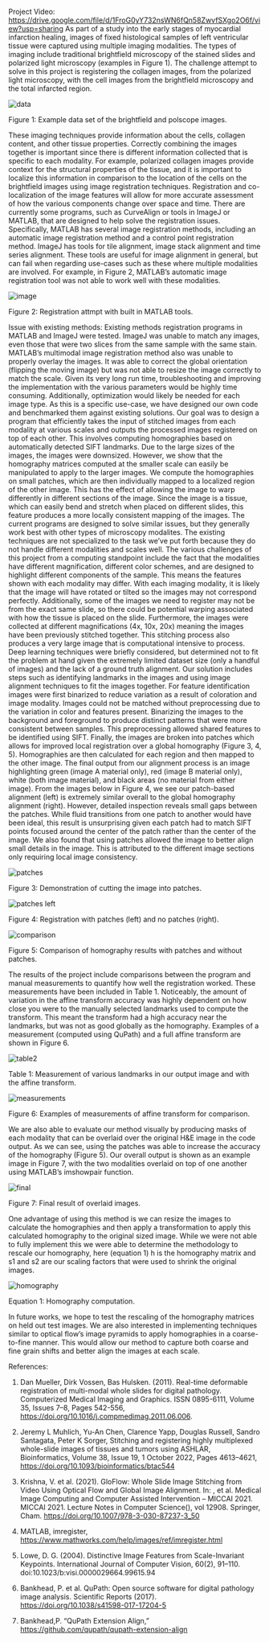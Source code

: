 Project Video: https://drive.google.com/file/d/1FroG0yY732nsWN6fQn58ZwvfSXgo2O6f/view?usp=sharing
As part of a study into the early stages of myocardial infarction healing, images of fixed histological samples of left ventricular tissue were captured using multiple imaging modalities. The types of imaging include traditional brightfield microscopy of the stained slides and polarized light microscopy (examples in Figure 1). The challenge attempt to solve in this project is registering the collagen images, from the polarized light microscopy, with the cell images from the brightfield microscopy and the total infarcted region.

![data ](https://user-images.githubusercontent.com/111527077/236087773-1bc0d9da-3a44-412f-90d3-4b3af6c71e40.png)

Figure 1: Example data set of the brightfield and polscope images.

These imaging techniques provide information about the cells, collagen content, and other tissue properties. Correctly combining the images together is important since there is different information collected that is specific to each modality. For example, polarized collagen images provide context for the structural properties of the tissue, and it is important to localize this information in comparison to the location of the cells on the brightfield images using image registration techniques. Registration and co-localization of the image features will allow for more accurate assessment of how the various components change over space and time.
There are currently some programs, such as CurveAlign or tools in ImageJ or MATLAB, that are designed to help solve the registration issues. Specifically, MATLAB has several image registration methods, including an automatic image registration method and a control point registration method. ImageJ has tools for tile alignment, image stack alignment and time series alignment. These tools are useful for image alignment in general, but can fail when regarding use-cases such as these where multiple modalities are involved. For example, in Figure 2, MATLAB’s automatic image registration tool was not able to work well with these modalities. 

![image](https://user-images.githubusercontent.com/111527077/236087301-f71dbdbb-6dba-476f-be36-0be329e0546a.png)

Figure 2: Registration attmpt with built in MATLAB tools. 

Issue with existing methods: Existing methods registration programs in MATLAB and ImageJ were tested. ImageJ was unable to match any images, even those that were two slices from the same sample with the same stain. MATLAB’s multimodal image registration method also was unable to properly overlay the images. It was able to correct the global orientation (flipping the moving image) but was not able to resize the image correctly to match the scale. Given its very long run time, troubleshooting and improving the implementation with the various parameters would be highly time consuming. Additionally, optimization would likely be needed for each image type.
As this is a specific use-case, we have designed our own code and benchmarked them against existing solutions. Our goal was to design a program that efficiently takes the input of stitched images from each modality at various scales and outputs the processed images registered on top of each other. This involves computing homographies based on automatically detected SIFT landmarks. Due to the large sizes of the images, the images were downsized. However, we show that the homography matrices computed at the smaller scale can easily be manipulated to apply to the larger images. We compute the homographies on small patches, which are then individually mapped to a localized region of the other image. This has the effect of allowing the image to warp differently in different sections of the image. Since the image is a tissue, which can easily bend and stretch when placed on different slides, this feature produces a more locally consistent mapping of the images.
The current programs are designed to solve similar issues, but they generally work best with other types of microscopy modalites. The existing techniques are not specialized to the task we’ve put forth because they do not handle different modalities and scales well. The various challenges of this project from a computing standpoint include the fact that the modalities have different magnification, different color schemes, and are designed to highlight different components of the sample. This means the features shown with each modality may differ. With each imaging modality, it is likely that the image will have rotated or tilted so the images may not correspond perfectly. Additionally, some of the images we need to register may not be from the exact same slide, so there could be potential warping associated with how the tissue is placed on the slide. Furthermore, the images were collected at different magnifications (4x, 10x, 20x) meaning the images have been previously stitched together. This stitching process also produces a very large image that is computational intensive to process. Deep learning techniques were briefly considered, but determined not to fit the problem at hand given the extremely limited dataset size (only a handful of images) and the lack of a ground truth alignment.
Our solution includes steps such as identifying landmarks in the images and using image alignment techniques to fit the images together. For feature identification images were first binarized to reduce variation as a result of coloration and image modality. Images could not be matched without preprocessing due to the variation in color and features present. Binarizing the images to the background and foreground to produce distinct patterns that were more consistent between samples. This preprocessing allowed shared features to be identified using SIFT. Finally, the images are broken into patches which allows for improved local registration over a global homography (Figure 3, 4, 5). Homographies are then calculated for each region and then mapped to the other image. 
The final output from our alignment process is an image highlighting green (image A material only), red (image B material only), white (both image material), and black areas (no material from either image). From the images below in Figure 4, we see our patch-based alignment (left) is extremely similar overall to the global homography alignment (right). However, detailed inspection reveals small gaps between the patches. While fluid transitions from one patch to another would have been ideal, this result is unsurprising given each patch had to match SIFT points focused around the center of the patch rather than the center of the image. We also found that using patches allowed the image to better align small details in the image. This is attributed to the different image sections only requiring local image consistency.

![patches](https://user-images.githubusercontent.com/111527077/236084728-e19129ec-49ee-4f92-bc92-0e0e4d9394d6.png)

Figure 3: Demonstration of cutting the image into patches. 

![patches left](https://user-images.githubusercontent.com/111527077/236092269-70e37eb0-36ff-4689-a921-622628e5c36d.png)

Figure 4: Registration with patches (left) and no patches (right).

![comparison](https://user-images.githubusercontent.com/111527077/236084739-37e9a439-0829-46be-96ce-a29b4aab9278.png)

Figure 5: Comparison of homography results with patches and without patches.

The results of the project include comparisons between the program and manual measurements to quantify how well the registration worked. These measurements have been included in Table 1. Noticeably, the amount of variation in the affine transform accuracy was highly dependent on how close you were to the manually selected landmarks used to compute the transform. This meant the transform had a high accuracy near the landmarks, but was not as good globally as the homography. Examples of a measurement (computed using QuPath) and a full affine transform are shown in Figure 6. 

![table2](https://user-images.githubusercontent.com/111527077/236090647-f3911b5d-3807-4758-aa15-dc1086e141b8.png)

Table 1: Measurement of various landmarks in our output image and with the affine transform. 

![measurements](https://user-images.githubusercontent.com/111527077/236090580-482caace-e49d-4212-9c39-1893653bfa1d.png)

Figure 6: Examples of measurements of affine transform for comparison.


We are also able to evaluate our method visually by producing masks of each modality that can be overlaid over the original H&E image in the code output. As we can see, using the patches was able to increase the accuracy of the homography (Figure 5). Our overall output is shown as an example image in Figure 7, with the two modalities overlaid on top of one another using MATLAB’s imshowpair function. 

![final](https://user-images.githubusercontent.com/111527077/236084742-686d6de9-4cb7-4ec8-b962-b3a62b5a1f76.png)

Figure 7: Final result of overlaid images.

One advantage of using this method is we can resize the images to calculate the homographies and then apply a transformation to apply this calculated homography to the original sized image. While we were not able to fully implement this we were able to determine the methodology to rescale our homography, here (equation 1) h is the homography matrix and s1 and s2 are our scaling factors that were used to shrink the original images.

![homography](https://user-images.githubusercontent.com/111527077/236091471-494f24e3-20a2-4a06-8ae1-ff377c51fb68.png)

Equation 1: Homography computation. 

In future works, we hope to test the rescaling of the homography matrices on held out test images. We are also interested in implementing techniques similar to optical flow’s image pyramids to apply homographies in a coarse-to-fine manner. This would allow our method to capture both coarse and fine grain shifts and better align the images at each scale. 


References:

1. Dan Mueller, Dirk Vossen, Bas Hulsken. (2011). Real-time deformable registration of multi-modal whole slides for digital pathology. Computerized Medical Imaging and Graphics. ISSN 0895-6111, Volume 35, Issues 7–8, Pages 542-556, https://doi.org/10.1016/j.compmedimag.2011.06.006.

2. Jeremy L Muhlich, Yu-An Chen, Clarence Yapp, Douglas Russell, Sandro Santagata, Peter K Sorger, Stitching and registering highly multiplexed whole-slide images of tissues and tumors using ASHLAR, Bioinformatics, Volume 38, Issue 19, 1 October 2022, Pages 4613–4621, https://doi.org/10.1093/bioinformatics/btac544

3. Krishna, V. et al. (2021). GloFlow: Whole Slide Image Stitching from Video Using Optical Flow and Global Image Alignment. In: , et al. Medical Image Computing and Computer Assisted Intervention – MICCAI 2021. MICCAI 2021. Lecture Notes in Computer Science(), vol 12908. Springer, Cham. https://doi.org/10.1007/978-3-030-87237-3_50

4. MATLAB, imregister, https://www.mathworks.com/help/images/ref/imregister.html

5. Lowe, D. G. (2004). Distinctive Image Features from Scale-Invariant Keypoints. International Journal of Computer Vision, 60(2), 91–110. doi:10.1023/b:visi.0000029664.99615.94

6. Bankhead, P. et al. QuPath: Open source software for digital pathology image analysis. Scientific Reports (2017). https://doi.org/10.1038/s41598-017-17204-5

8. Bankhead,P. “QuPath Extension Align,” https://github.com/qupath/qupath-extension-align
